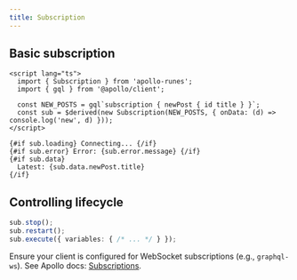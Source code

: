 ```yaml
---
title: Subscription
---
```


## Basic subscription

```svelte
<script lang="ts">
  import { Subscription } from 'apollo-runes';
  import { gql } from '@apollo/client';

  const NEW_POSTS = gql`subscription { newPost { id title } }`;
  const sub = $derived(new Subscription(NEW_POSTS, { onData: (d) => console.log('new', d) }));
</script>

{#if sub.loading} Connecting... {/if}
{#if sub.error} Error: {sub.error.message} {/if}
{#if sub.data}
  Latest: {sub.data.newPost.title}
{/if}
```

## Controlling lifecycle

```ts
sub.stop();
sub.restart();
sub.execute({ variables: { /* ... */ } });
```

Ensure your client is configured for WebSocket subscriptions (e.g., `graphql-ws`). See Apollo docs: [Subscriptions](https://www.apollographql.com/docs/react/data/subscriptions/).


